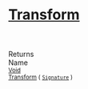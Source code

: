 # [Transform](./ComponentSorter-100663517.md)


<br><br>
Returns<img width=542/>Name
<br>
<sub>[Void](https://docs.microsoft.com/en-us/dotnet/api/System.Void)</sub><img width=500/><sub>[Transform](./ComponentSorter-100663517.md) ( [`Signature`](./../../Signature.md) )</sub><br>


